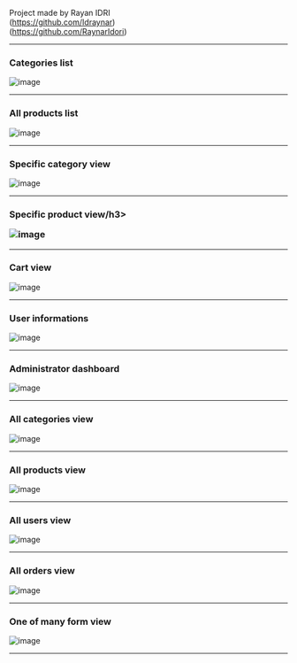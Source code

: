 Project made by Rayan IDRI <br>
(https://github.com/Idraynar) <br>
(https://github.com/RaynarIdori) 
<hr>
<h3>Categories list</h3>

![image](https://github.com/RaynarIdori/Symfony-Ecommerce/assets/152623309/75205e22-f498-4001-91c2-edbefb951c79)
<hr>
<h3>All products list</h3>

![image](https://github.com/RaynarIdori/Symfony-Ecommerce/assets/152623309/3f93f2a1-ac28-47c4-975f-a2213a55b11e)
<hr>
<h3>Specific category view</h3>

![image](https://github.com/RaynarIdori/Symfony-Ecommerce/assets/152623309/c0a2e7a1-81d8-4bb8-a9f4-8ceb7f92bfd2)
<hr>
<h3>Specific product view/h3>

![image](https://github.com/RaynarIdori/Symfony-Ecommerce/assets/152623309/64886491-aeca-4ae1-9633-504a2b7b2832)
<hr>
<h3>Cart view</h3>

![image](https://github.com/RaynarIdori/Symfony-Ecommerce/assets/152623309/686852e5-e2b1-420b-9775-d0c3db820f2e)
<hr>
<h3>User informations</h3>

![image](https://github.com/RaynarIdori/Symfony-Ecommerce/assets/152623309/d1f2ef37-6aee-4eab-897f-ae9943dab483)
<hr>
<h3>Administrator dashboard</h3>

![image](https://github.com/RaynarIdori/Symfony-Ecommerce/assets/152623309/c4cc890f-d6e8-4800-9f9a-0fceb0c61bc1)
<hr>
<h3>All categories view</h3>

![image](https://github.com/RaynarIdori/Symfony-Ecommerce/assets/152623309/6e5f3279-9a10-44df-90ac-b0d0f88f4ecb)
<hr>
<h3>All products view</h3>

![image](https://github.com/RaynarIdori/Symfony-Ecommerce/assets/152623309/42220b72-0d15-4b20-a175-21e8a7a2a653)
<hr>
<h3>All users view</h3>

![image](https://github.com/RaynarIdori/Symfony-Ecommerce/assets/152623309/428b29b5-0300-49a8-aa7f-c3fef4283b08)
<hr>
<h3>All orders view</h3>

![image](https://github.com/RaynarIdori/Symfony-Ecommerce/assets/152623309/e9d4ba2f-f82a-4acf-b1c7-5d1a63ff8448)
<hr>
<h3>One of many form view</h3>

![image](https://github.com/RaynarIdori/Symfony-Ecommerce/assets/152623309/4db7e72b-fa3c-4a9b-b8d8-0278e1c698dd)
<hr>







